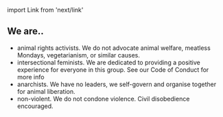 import Link from 'next/link'

## We are..

* animal rights activists. We do not advocate animal welfare, meatless Mondays, vegetarianism, or similar causes.
* intersectional feminists. We are dedicated to providing a positive experience for everyone in this group. See our <Link href="/code-of-conduct">Code of Conduct</Link> for more info
* anarchists. We have no leaders, we self-govern and organise together for animal liberation.
* non-violent. We do not condone violence. Civil disobedience encouraged.

